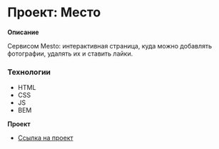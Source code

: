# Проект: Место

**Описание**

Сервисом Mesto: интерактивная страница, куда можно добавлять фотографии, удалять их и ставить лайки.

### Технологии

* HTML
* CSS
* JS
* BEM

**Проект**

* [Ссылка на проект](https://alraskalov.github.io/mesto/)



